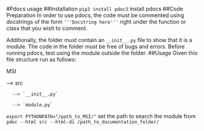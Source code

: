 #Pdocs usage
##Installation
`pip3 install pdoc3` install pdocs
##Code Preparation
In order to use pdocs, the code must be commented using docstrings of the form
`'''Docstring here'''` right under the function or class that you wish to
comment.

Additionally, the folder must contain an `__init__.py` file to show that it is
a module. The code in the folder must be free of bugs and errors. Before
running pdocs, test using the module outside the folder.
##Usage
Given this file structure run as follows:

MSI

 --> src

      --> `__init__.py`

      --> `module.py`

`export PYTHONPATH="/path_to_MSI/"` set the path to search the module from
`pdoc --html src --html-di /path_to_documentation_folder/`
